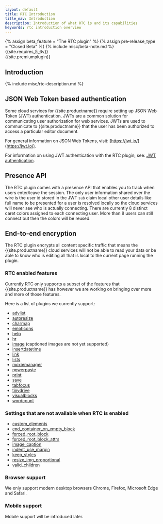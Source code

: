 ```yaml
---
layout: default
title: RTC Introduction
title_nav: Introduction
description: Introduction of what RTC is and its capabilities
keywords: rtc introduction overview
---
```


{% assign beta_feature = "The RTC plugin" %}
{% assign pre-release_type = "Closed Beta" %}
{% include misc/beta-note.md %}
{{site.requires_5_6v}}<br>
{{site.premiumplugin}}<br>

## Introduction

{% include misc/rtc-description.md %}

## JSON Web Token based authentication

Some cloud services for {{site.productname}} require setting up JSON Web Token (JWT) authentication. JWTs are a common solution for communicating user authorization for web services. JWTs are used to communicate to {{site.productname}} that the user has been authorized to access a particular editor document.

For general information on JSON Web Tokens, visit: [https://jwt.io/](https://jwt.io/).

For information on using JWT authentication with the RTC plugin, see: [JWT authentication]({{site.baseurl}}/rtc/jwt-authentication/).

## Presence API

The RTC plugin comes with a presence API that enables you to track when users enter/leave the session. The only user information shared over the wire is the user id stored in the JWT `sub` claim local other user details like full name to be presented for a user is resolved locally so the cloud services will never see who is actually connecting. There are currently 8 distinct caret colors assigned to each connecting user. More than 8 users can still connect but then the colors will be reused.

## End-to-end encryption

The RTC plugin encrypts all content specific traffic that means the {{site.productname}} cloud services will not be able to read your data or be able to know who is editing all that is local to the current page running the plugin.

### RTC enabled features

Currently RTC only supports a subset of the features that {{site.productname}} has however we are working on bringing over more and more of those features.

Here is a list of plugins we currently support:

* [advlist]({{site.baseurl}}/plugins/opensource/advlist)
* [autoresize]({{site.baseurl}}/plugins/opensource/autoresize)
* [charmap]({{site.baseurl}}/plugins/opensource/charmap)
* [emoticons]({{site.baseurl}}/plugins/opensource/emoticons)
* [help]({{site.baseurl}}/plugins/opensource/help)
* [hr]({{site.baseurl}}/plugins/opensource/hr)
* [image]({{site.baseurl}}/plugins/opensource/image) (captioned images are not yet supported)
* [insertdatetime]({{site.baseurl}}/plugins/opensource/insertdatetime)
* [link]({{site.baseurl}}/plugins/opensource/link)
* [lists]({{site.baseurl}}/plugins/opensource/lists)
* [moxiemanager]({{site.baseurl}}/plugins/premium/moxiemanager)
* [powerpaste]({{site.baseurl}}/plugins/premium/powerpaste)
* [print]({{site.baseurl}}/plugins/opensource/print)
* [save]({{site.baseurl}}/plugins/opensource/save)
* [tabfocus]({{site.baseurl}}/plugins/opensource/tabfocus)
* [tinydrive]({{site.baseurl}}/plugins/premium/tinydrive)
* [visualblocks]({{site.baseurl}}/plugins/opensource/visualblocks)
* [wordcount]({{site.baseurl}}/plugins/opensource/wordcount)

### Settings that are not available when RTC is enabled

* [custom_elements]({{site.baseurl}}/configure/content-filtering/#custom_elements)
* [end_container_on_empty_block]({{site.baseurl}}/configure/advanced-editing-behavior/#end_container_on_empty_block)
* [forced_root_block]({{site.baseurl}}/configure/content-filtering/#forced_root_block)
* [forced_root_block_attrs]({{site.baseurl}}/configure/content-filtering/#forced_root_block_attrs)
* [image_caption]({{site.baseurl}}/plugins/opensource/image/#image_caption)
* [indent_use_margin]({{site.baseurl}}/configure/content-formatting/#indent_use_margin)
* [keep_styles]({{site.baseurl}}/configure/content-filtering/#keep_styles)
* [resize_img_proportional]({{site.baseurl}}/configure/advanced-editing-behavior/#resize_img_proportional)
* [valid_children]({{site.baseurl}}/configure/content-filtering/#valid_children)

### Browser support

We only support modern desktop browsers Chrome, Firefox, Microsoft Edge and Safari.

### Mobile support

Mobile support will be introduced later.
